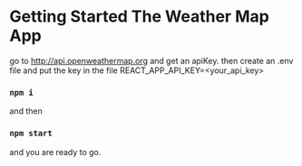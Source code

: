 # Getting Started The Weather Map App

go to http://api.openweathermap.org and get an apiKey. then create an .env file and put the key in the file
REACT_APP_API_KEY=<your_api_key>

### `npm i`

and then

### `npm start`

and you are ready to go. 
